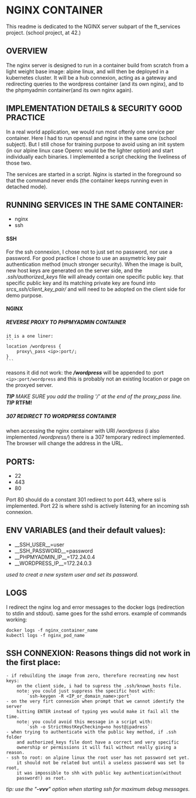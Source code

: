 # NGINX CONTAINER

This readme is dedicated to the NGINX server subpart of the ft\_services
project. (school project, at 42.)

## OVERVIEW

The nginx server is designed to run in a container build from scratch from a
light weight base image: alpine linux, and will then be deployed in a
kubernetes cluster. It will be a hub connexion, acting as a gateway and
redirecting queries to the wordpress container (and its own nginx), and to the
phpmyadmin container(and its own nginx again).

## IMPLEMENTATION DETAILS & SECURITY GOOD PRACTICE

In a real world application, we would run most oftenly one service per
container.
Here I had to run openssl and nginx in the same one (school subject).
But I still chose for training purpose to avoid using an init system (in our
alpine linux case Openrc would be the lighter option) and start individually
each binaries.
I implemented a script checking the liveliness of those two.

The services are started in a script.
Nginx is started in the foreground so that the command never ends (the
container keeps running even in detached mode).

## RUNNING SERVICES IN THE SAME CONTAINER:

- nginx
- ssh

#### SSH

For the ssh connexion, I chose not to just set no password, nor use a password.
For good practice I chose to use an assymetric key pair authentication method
(much stronger security).
When the image is built, new host keys are generated on the server side, and 
the _.ssh/authorized\_keys_ file will already contain one specific public key.
that specific public key and its matching private key are found into
_srcs\_ssh/client\_key\_pair/_ and will need to be adopted on the client side for
demo purpose.

#### NGINX

##### REVERSE PROXY TO PHPMYADMIN CONTAINER

	it is a one liner:
	```
	location /wordpress { 
		proxy\_pass <ip>:port/;
	}
	```
reasons it did not work: the _**/wordpress**_ will be appended to <ip>:port
`<ip>:port/wordpress` and this is probably not an existing location or page
on the proxyed server.

**_TIP_** _MAKE SURE you add the trailing '/' at the end of the proxy\_pass line._
**_TIP_** **RTFM!**

##### 307 REDIRECT TO WORDPRESS CONTAINER

when accessing the nginx container with URI _/wordpress_ (i also implemented 
_/wordpress/_) there is a 307 temporary redirect implemented. The browser will
change the address in the URL.

## PORTS:

- 22
- 443
- 80

Port 80 should do a constant 301 redirect to port 443, where ssl is
implemented.
Port 22 is where sshd is actively listening for an incoming ssh connexion.

## ENV VARIABLES (and their default values):
- \_\_SSH\_USER\_\_=user
- \_\_SSH\_PASSWORD\_\_=password
- \_\_PHPMYADMIN\_IP\_\_=172.24.0.4
- \_\_WORDPRESS\_IP\_\_=172.24.0.3

_used to creat a new system user and set its password._

## LOGS

I redirect the nginx log and error messages to the docker logs (redirection to
stdin and stdout).
same goes for the sshd errors.
example of commands working:

```
docker logs -f nginx_container_name
kubectl logs -f nginx_pod_name
```

## SSH CONNEXION: Reasons things did not work in the first place:

	- if rebuilding the image from zero, therefore recreating new host keys:
		on the client side, i had to supress the .ssh/known_hosts file.
		note: you could just suppress the specific host with:
			`ssh-keygen -R <IP_or_domain_name>:port`
	- on the very firt connexion when prompt that we cannot identify the server
		hitting ENTER instead of typing yes would make it fail all the time.
		note: you could avoid this message in a script with:
			`ssh -o StrictHostKeyChecking=no host@ipadress`
	- when trying to authenticate with the public key method, if .ssh folder
		and authorized_keys file dont have a correct and very specific
		ownership or permissions it will fail without really giving a reason.
	- ssh to root: on alpine linux the root user has not password set yet.
		it should not be related but until a useless password was set to root,
		it was impossible to shh with public key authentication(without
		password!) as root.

_tip: use the "**-vvv**" option when starting ssh for maximum debug messages._
